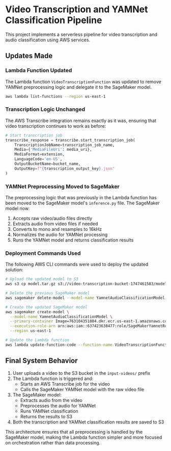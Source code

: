 # Video Transcription and YAMNet Classification Pipeline

This project implements a serverless pipeline for video transcription and audio classification using AWS services.

## Updates Made

### Lambda Function Updated

The Lambda function `VideoTranscriptionFunction` was updated to remove YAMNet preprocessing logic and delegate it to the SageMaker model.

```bash
aws lambda list-functions --region us-east-1
```

### Transcription Logic Unchanged

The AWS Transcribe integration remains exactly as it was, ensuring that video transcription continues to work as before:

```python
# Start transcription job
transcribe_response = transcribe.start_transcription_job(
    TranscriptionJobName=transcription_job_name,
    Media={'MediaFileUri': media_uri},
    MediaFormat=extension,
    LanguageCode='en-US',
    OutputBucketName=bucket_name,
    OutputKey=f"{transcription_output_key}.json"
)
```

### YAMNet Preprocessing Moved to SageMaker

The preprocessing logic that was previously in the Lambda function has been moved to the SageMaker model's `inference.py` file. The SageMaker model now:

1. Accepts raw video/audio files directly
2. Extracts audio from video files if needed
3. Converts to mono and resamples to 16kHz
4. Normalizes the audio for YAMNet processing
5. Runs the YAMNet model and returns classification results

### Deployment Commands Used

The following AWS CLI commands were used to deploy the updated solution:

```bash
# Upload the updated model to S3
aws s3 cp model.tar.gz s3://video-transcription-bucket-1747461583/models/yamnet/model.tar.gz --region us-east-1

# Delete the previous SageMaker model
aws sagemaker delete-model --model-name YamnetAudioClassificationModel --region us-east-1

# Create the updated SageMaker model
aws sagemaker create-model \
  --model-name YamnetAudioClassificationModel \
  --primary-container Image=763104351884.dkr.ecr.us-east-1.amazonaws.com/tensorflow-inference:2.11.0-cpu-py39-ubuntu20.04-sagemaker-v1.3,ModelDataUrl=s3://video-transcription-bucket-1747461583/models/yamnet/model.tar.gz \
  --execution-role-arn arn:aws:iam::637423638477:role/SageMakerYamnetRole \
  --region us-east-1

# Update the Lambda function
aws lambda update-function-code --function-name VideoTranscriptionFunction --zip-file fileb://lambda_function.zip --region us-east-1
```

## Final System Behavior

1. User uploads a video to the S3 bucket in the `input-videos/` prefix
2. The Lambda function is triggered and:
   - Starts an AWS Transcribe job for the video
   - Calls the SageMaker YAMNet model with the raw video file
3. The SageMaker model:
   - Extracts audio from the video
   - Preprocesses the audio for YAMNet
   - Runs YAMNet classification
   - Returns the results to S3
4. Both the transcription and YAMNet classification results are saved to S3

This architecture ensures that all preprocessing is handled by the SageMaker model, making the Lambda function simpler and more focused on orchestration rather than data processing.
